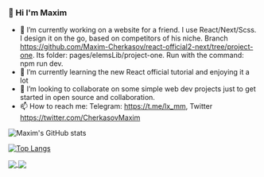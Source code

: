 ### 👋 Hi I'm Maxim

- 🔭 I’m currently working on a website for a friend. I use React/Next/Scss. I design it on the go, based on competitors of his niche. Branch https://github.com/Maxim-Cherkasov/react-official2-next/tree/project-one. Its folder: pages/elemsLib/project-one. Run with the command: npm run dev.
- 🌱 I’m currently learning the new React official tutorial and enjoying it a lot
- 👯 I’m looking to collaborate on some simple web dev projects just to get started in open source and collaboration.
- 📫 How to reach me: Telegram: https://t.me/lx_mm, Twitter https://twitter.com/CherkasovMaxim

![Maxim's GitHub stats](https://github-readme-stats.vercel.app/api?username=Maxim-Cherkasov&show_icons=true&theme=transparent)

[![Top Langs](https://github-readme-stats.vercel.app/api/top-langs/?username=Maxim-Cherkasov&hide=PHP&layout=compact)](https://github.com/Maxim-Cherkasov/github-readme-stats)

<a href="https://github.com/Maxim-Cherkasov/github-readme-stats">
  <img align="center" src="https://github-readme-stats.vercel.app/api?username=Maxim-Cherkasov&show_icons=true&theme=transparent" />
</a>
<a href="https://github.com/Maxim-Cherkasov/github-readme-stats">
  <img align="center" src="https://github-readme-stats.vercel.app/api?username=Maxim-Cherkasov&show_icons=true&theme=transparent" />
</a>
